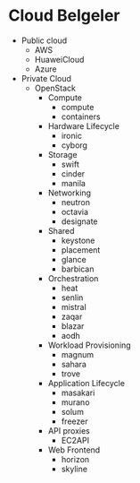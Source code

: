 # Cloud Belgeler


- Public cloud
  - AWS
  - HuaweiCloud
  - Azure
- Private Cloud
  - OpenStack
    - Compute
      - compute
      - containers
    - Hardware Lifecycle
      - ironic
      - cyborg
    - Storage
      - swift
      - cinder
      - manila
    - Networking
      - neutron
      - octavia
      - designate
    - Shared
      - keystone
      - placement
      - glance
      - barbican
    - Orchestration
      - heat
      - senlin
      - mistral
      - zaqar
      - blazar
      - aodh
    - Workload Provisioning
      - magnum
      - sahara
      - trove
    - Application Lifecycle
      - masakari
      - murano
      - solum
      - freezer
    - API proxies
      - EC2API
    - Web Frontend
      - horizon
      - skyline
